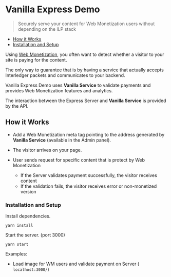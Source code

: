 # Vanilla Express Demo
> Securely serve your content for Web Monetization users without depending on the ILP stack

- [How it Works](#how-it-works)
- [Installation and Setup](#installation-and-setup)

Using [Web Monetization](https://github.com/interledger/rfcs/blob/master/0028-web-monetization/0028-web-monetization.md), you often want to detect whether a visitor to your site is paying for the content.
 
The only way to guarantee that is by having a service that actually accepts Interledger packets and communicates to your backend.

Vanilla Express Demo uses **Vanilla Service** to validate payments and provides Web Monetization features and analytics.

The interaction between the Express Server and **Vanilla Service** is provided by the API.

## How it Works

* Add a Web Monetization meta tag pointing to the address generated by **Vanilla Service** (available in the Admin panel).

* The visitor arrives on your page.

* User sends request for specific content that is protect by Web Monetization
  - If the Server validates payment successfully, the visitor receives content
  - If the validation fails, the visitor receives error or non-monetized version

### Installation and Setup

Install dependencies.

```shell
yarn install
```

Start the server. (port 3000)
```shell
yarn start
```

Examples: 
* Load image for WM users and validate payment on Server ( `localhost:3000/`)
